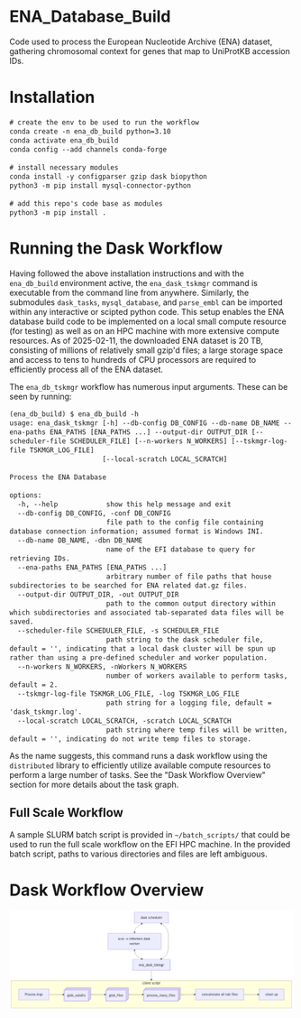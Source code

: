 # ENA_Database_Build
Code used to process the European Nucleotide Archive (ENA) dataset, gathering chromosomal context for genes that map to UniProtKB accession IDs.

# Installation

```
# create the env to be used to run the workflow
conda create -n ena_db_build python=3.10
conda activate ena_db_build
conda config --add channels conda-forge

# install necessary modules
conda install -y configparser gzip dask biopython
python3 -m pip install mysql-connector-python 

# add this repo's code base as modules
python3 -m pip install .
```

# Running the Dask Workflow

Having followed the above installation instructions and with the `ena_db_build` environment active, the `ena_dask_tskmgr` command is executable from the command line from anywhere. 
Similarly, the submodules `dask_tasks`, `mysql_database`, and `parse_embl` can be imported within any interactive or scipted python code. 
This setup enables the ENA database build code to be implemented on a local small compute resource (for testing) as well as on an HPC machine with more extensive compute resources. 
As of 2025-02-11, the downloaded ENA dataset is 20 TB, consisting of millions of relatively small gzip'd files; a large storage space and access to tens to hundreds of CPU processors are required to efficiently process all of the ENA dataset. 

The `ena_db_tskmgr` workflow has numerous input arguments.
These can be seen by running: 
```
(ena_db_build) $ ena_db_build -h
usage: ena_dask_tskmgr [-h] --db-config DB_CONFIG --db-name DB_NAME --ena-paths ENA_PATHS [ENA_PATHS ...] --output-dir OUTPUT_DIR [--scheduler-file SCHEDULER_FILE] [--n-workers N_WORKERS] [--tskmgr-log-file TSKMGR_LOG_FILE]
                       [--local-scratch LOCAL_SCRATCH]

Process the ENA Database

options:
  -h, --help            show this help message and exit
  --db-config DB_CONFIG, -conf DB_CONFIG
                        file path to the config file containing database connection information; assumed format is Windows INI.
  --db-name DB_NAME, -dbn DB_NAME
                        name of the EFI database to query for retrieving IDs.
  --ena-paths ENA_PATHS [ENA_PATHS ...]
                        arbitrary number of file paths that house subdirectories to be searched for ENA related dat.gz files.
  --output-dir OUTPUT_DIR, -out OUTPUT_DIR
                        path to the common output directory within which subdirectories and associated tab-separated data files will be saved.
  --scheduler-file SCHEDULER_FILE, -s SCHEDULER_FILE
                        path string to the dask scheduler file, default = '', indicating that a local dask cluster will be spun up rather than using a pre-defined scheduler and worker population.
  --n-workers N_WORKERS, -nWorkers N_WORKERS
                        number of workers available to perform tasks, default = 2.
  --tskmgr-log-file TSKMGR_LOG_FILE, -log TSKMGR_LOG_FILE
                        path string for a logging file, default = 'dask_tskmgr.log'.
  --local-scratch LOCAL_SCRATCH, -scratch LOCAL_SCRATCH
                        path string where temp files will be written, default = '', indicating do not write temp files to storage.
```

As the name suggests, this command runs a dask workflow using the `distributed` library to efficiently utilize available compute resources to perform a large number of tasks. 
See the "Dask Workflow Overview" section for more details about the task graph. 

## Full Scale Workflow
A sample SLURM batch script is provided in `~/batch_scripts/` that could be used to run the full scale workflow on the EFI HPC machine.
In the provided batch script, paths to various directories and files are left ambiguous.

# Dask Workflow Overview

![Batch script flowchart of Dask scheduler, workers, and client working in tandem to perform the tasks defined in the dask_tskmgr.py script](https://github.com/EnzymeFunctionInitiative/ENA_Database_Build/blob/1622e7b1e6644f77ae7c7fc6a7a84e8811de4d9a/images/ena_db_build_flowchart.png)

